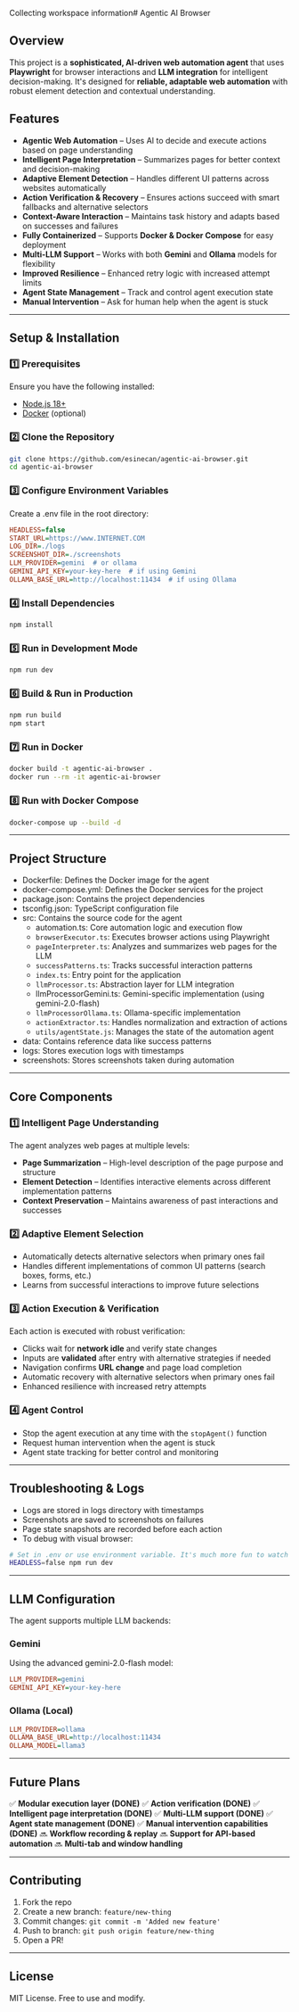Collecting workspace information# Agentic AI Browser

## Overview
This project is a **sophisticated, AI-driven web automation agent** that uses **Playwright** for browser interactions and **LLM integration** for intelligent decision-making. It's designed for **reliable, adaptable web automation** with robust element detection and contextual understanding.

## Features
- **Agentic Web Automation** – Uses AI to decide and execute actions based on page understanding
- **Intelligent Page Interpretation** – Summarizes pages for better context and decision-making
- **Adaptive Element Detection** – Handles different UI patterns across websites automatically
- **Action Verification & Recovery** – Ensures actions succeed with smart fallbacks and alternative selectors
- **Context-Aware Interaction** – Maintains task history and adapts based on successes and failures
- **Fully Containerized** – Supports **Docker & Docker Compose** for easy deployment
- **Multi-LLM Support** – Works with both **Gemini** and **Ollama** models for flexibility
- **Improved Resilience** – Enhanced retry logic with increased attempt limits
- **Agent State Management** – Track and control agent execution state
- **Manual Intervention** – Ask for human help when the agent is stuck

---

## Setup & Installation

### 1️⃣ Prerequisites
Ensure you have the following installed:
- [Node.js 18+](https://nodejs.org/)
- [Docker](https://www.docker.com/) (optional)

### 2️⃣ Clone the Repository
```sh
git clone https://github.com/esinecan/agentic-ai-browser.git
cd agentic-ai-browser
```

### 3️⃣ Configure Environment Variables
Create a .env file in the root directory:
```ini
HEADLESS=false
START_URL=https://www.INTERNET.COM
LOG_DIR=./logs
SCREENSHOT_DIR=./screenshots
LLM_PROVIDER=gemini  # or ollama
GEMINI_API_KEY=your-key-here  # if using Gemini
OLLAMA_BASE_URL=http://localhost:11434  # if using Ollama
```

### 4️⃣ Install Dependencies
```sh
npm install
```

### 5️⃣ Run in Development Mode
```sh
npm run dev
```

### 6️⃣ Build & Run in Production
```sh
npm run build
npm start
```

### 7️⃣ Run in Docker
```sh
docker build -t agentic-ai-browser .
docker run --rm -it agentic-ai-browser
```

### 8️⃣ Run with Docker Compose
```sh
docker-compose up --build -d
```

---

## Project Structure
- Dockerfile: Defines the Docker image for the agent
- docker-compose.yml: Defines the Docker services for the project
- package.json: Contains the project dependencies
- tsconfig.json: TypeScript configuration file
- src: Contains the source code for the agent
  - automation.ts: Core automation logic and execution flow
  - `browserExecutor.ts`: Executes browser actions using Playwright
  - `pageInterpreter.ts`: Analyzes and summarizes web pages for the LLM
  - `successPatterns.ts`: Tracks successful interaction patterns
  - `index.ts`: Entry point for the application
  - `llmProcessor.ts`: Abstraction layer for LLM integration
  - llmProcessorGemini.ts: Gemini-specific implementation (using gemini-2.0-flash)
  - `llmProcessorOllama.ts`: Ollama-specific implementation
  - `actionExtractor.ts`: Handles normalization and extraction of actions
  - `utils/agentState.js`: Manages the state of the automation agent
- data: Contains reference data like success patterns
- logs: Stores execution logs with timestamps
- screenshots: Stores screenshots taken during automation

---

## Core Components

### **1️⃣ Intelligent Page Understanding**
The agent analyzes web pages at multiple levels:
- **Page Summarization** – High-level description of the page purpose and structure
- **Element Detection** – Identifies interactive elements across different implementation patterns
- **Context Preservation** – Maintains awareness of past interactions and successes

### **2️⃣ Adaptive Element Selection**
- Automatically detects alternative selectors when primary ones fail
- Handles different implementations of common UI patterns (search boxes, forms, etc.)
- Learns from successful interactions to improve future selections

### **3️⃣ Action Execution & Verification**
Each action is executed with robust verification:
- Clicks wait for **network idle** and verify state changes
- Inputs are **validated** after entry with alternative strategies if needed
- Navigation confirms **URL change** and page load completion
- Automatic recovery with alternative selectors when primary ones fail
- Enhanced resilience with increased retry attempts

### **4️⃣ Agent Control**
- Stop the agent execution at any time with the `stopAgent()` function
- Request human intervention when the agent is stuck
- Agent state tracking for better control and monitoring

---

## Troubleshooting & Logs
- Logs are stored in logs directory with timestamps
- Screenshots are saved to screenshots on failures
- Page state snapshots are recorded before each action
- To debug with visual browser:
```sh
# Set in .env or use environment variable. It's much more fun to watch the model work IMO:
HEADLESS=false npm run dev
```

---

## LLM Configuration
The agent supports multiple LLM backends:

### Gemini
Using the advanced gemini-2.0-flash model:
```ini
LLM_PROVIDER=gemini
GEMINI_API_KEY=your-key-here
```

### Ollama (Local)
```ini
LLM_PROVIDER=ollama
OLLAMA_BASE_URL=http://localhost:11434
OLLAMA_MODEL=llama3
```

---

## Future Plans
✅ **Modular execution layer (DONE)**
✅ **Action verification (DONE)**
✅ **Intelligent page interpretation (DONE)**
✅ **Multi-LLM support (DONE)**
✅ **Agent state management (DONE)**
✅ **Manual intervention capabilities (DONE)**
🔜 **Workflow recording & replay**
🔜 **Support for API-based automation**
🔜 **Multi-tab and window handling**

---

## Contributing
1. Fork the repo
2. Create a new branch: `feature/new-thing`
3. Commit changes: `git commit -m 'Added new feature'`
4. Push to branch: `git push origin feature/new-thing`
5. Open a PR!

---

## License
MIT License. Free to use and modify.
